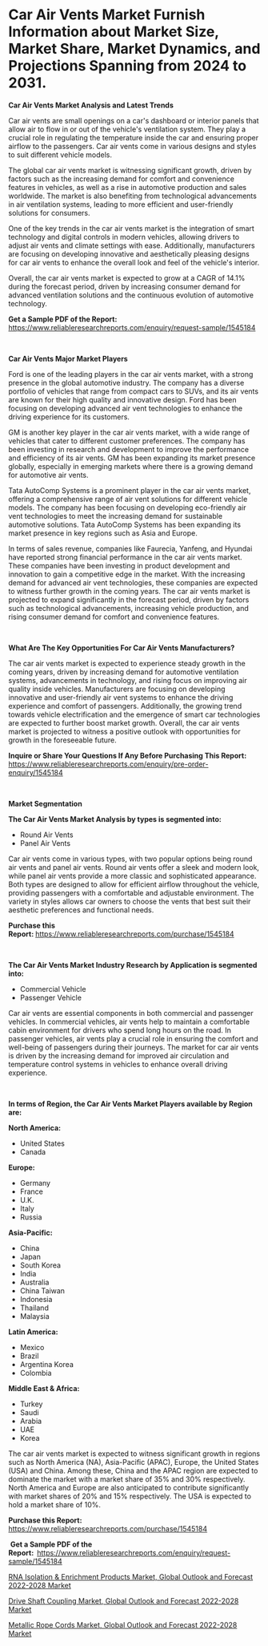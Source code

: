 <p><h1>Car Air Vents Market Furnish Information about Market Size, Market Share, Market Dynamics, and Projections Spanning from 2024 to 2031.</h1></p><p><strong>Car Air Vents Market Analysis and Latest Trends</strong></p>
<p><p>Car air vents are small openings on a car's dashboard or interior panels that allow air to flow in or out of the vehicle's ventilation system. They play a crucial role in regulating the temperature inside the car and ensuring proper airflow to the passengers. Car air vents come in various designs and styles to suit different vehicle models.</p><p>The global car air vents market is witnessing significant growth, driven by factors such as the increasing demand for comfort and convenience features in vehicles, as well as a rise in automotive production and sales worldwide. The market is also benefiting from technological advancements in air ventilation systems, leading to more efficient and user-friendly solutions for consumers.</p><p>One of the key trends in the car air vents market is the integration of smart technology and digital controls in modern vehicles, allowing drivers to adjust air vents and climate settings with ease. Additionally, manufacturers are focusing on developing innovative and aesthetically pleasing designs for car air vents to enhance the overall look and feel of the vehicle's interior.</p><p>Overall, the car air vents market is expected to grow at a CAGR of 14.1% during the forecast period, driven by increasing consumer demand for advanced ventilation solutions and the continuous evolution of automotive technology.</p></p>
<p><strong>Get a Sample PDF of the Report:&nbsp;</strong> <a href="https://www.reliableresearchreports.com/enquiry/request-sample/1545184">https://www.reliableresearchreports.com/enquiry/request-sample/1545184</a></p>
<p>&nbsp;</p>
<p><strong>Car Air Vents Major Market Players</strong></p>
<p><p>Ford is one of the leading players in the car air vents market, with a strong presence in the global automotive industry. The company has a diverse portfolio of vehicles that range from compact cars to SUVs, and its air vents are known for their high quality and innovative design. Ford has been focusing on developing advanced air vent technologies to enhance the driving experience for its customers.</p><p>GM is another key player in the car air vents market, with a wide range of vehicles that cater to different customer preferences. The company has been investing in research and development to improve the performance and efficiency of its air vents. GM has been expanding its market presence globally, especially in emerging markets where there is a growing demand for automotive air vents.</p><p>Tata AutoComp Systems is a prominent player in the car air vents market, offering a comprehensive range of air vent solutions for different vehicle models. The company has been focusing on developing eco-friendly air vent technologies to meet the increasing demand for sustainable automotive solutions. Tata AutoComp Systems has been expanding its market presence in key regions such as Asia and Europe.</p><p>In terms of sales revenue, companies like Faurecia, Yanfeng, and Hyundai have reported strong financial performance in the car air vents market. These companies have been investing in product development and innovation to gain a competitive edge in the market. With the increasing demand for advanced air vent technologies, these companies are expected to witness further growth in the coming years. The car air vents market is projected to expand significantly in the forecast period, driven by factors such as technological advancements, increasing vehicle production, and rising consumer demand for comfort and convenience features.</p></p>
<p>&nbsp;</p>
<p><strong>What Are The Key Opportunities For Car Air Vents Manufacturers?</strong></p>
<p><p>The car air vents market is expected to experience steady growth in the coming years, driven by increasing demand for automotive ventilation systems, advancements in technology, and rising focus on improving air quality inside vehicles. Manufacturers are focusing on developing innovative and user-friendly air vent systems to enhance the driving experience and comfort of passengers. Additionally, the growing trend towards vehicle electrification and the emergence of smart car technologies are expected to further boost market growth. Overall, the car air vents market is projected to witness a positive outlook with opportunities for growth in the foreseeable future.</p></p>
<p><strong>Inquire or Share Your Questions If Any Before Purchasing This Report:</strong> <a href="https://www.reliableresearchreports.com/enquiry/pre-order-enquiry/1545184">https://www.reliableresearchreports.com/enquiry/pre-order-enquiry/1545184</a></p>
<p>&nbsp;</p>
<p><strong>Market Segmentation</strong></p>
<p><strong>The Car Air Vents Market Analysis by types is segmented into:</strong></p>
<p><ul><li>Round Air Vents</li><li>Panel Air Vents</li></ul></p>
<p><p>Car air vents come in various types, with two popular options being round air vents and panel air vents. Round air vents offer a sleek and modern look, while panel air vents provide a more classic and sophisticated appearance. Both types are designed to allow for efficient airflow throughout the vehicle, providing passengers with a comfortable and adjustable environment. The variety in styles allows car owners to choose the vents that best suit their aesthetic preferences and functional needs.</p></p>
<p><strong>Purchase this Report:&nbsp;</strong><a href="https://www.reliableresearchreports.com/purchase/1545184">https://www.reliableresearchreports.com/purchase/1545184</a></p>
<p>&nbsp;</p>
<p><strong>The Car Air Vents Market Industry Research by Application is segmented into:</strong></p>
<p><ul><li>Commercial Vehicle</li><li>Passenger Vehicle</li></ul></p>
<p><p>Car air vents are essential components in both commercial and passenger vehicles. In commercial vehicles, air vents help to maintain a comfortable cabin environment for drivers who spend long hours on the road. In passenger vehicles, air vents play a crucial role in ensuring the comfort and well-being of passengers during their journeys. The market for car air vents is driven by the increasing demand for improved air circulation and temperature control systems in vehicles to enhance overall driving experience.</p></p>
<p>&nbsp;</p>
<p><strong>In terms of Region, the Car Air Vents Market Players available by Region are:</strong></p>
<p>
    <p> <strong> North America: </strong>
        <ul>
            <li>United States</li>
            <li>Canada</li>
        </ul>
        </p> 
    <p> <strong> Europe: </strong>
        <ul>
            <li>Germany</li>
            <li>France</li>
            <li>U.K.</li>
            <li>Italy</li>
            <li>Russia</li>
        </ul>
        </p> 
    <p> <strong> Asia-Pacific: </strong>
        <ul>
            <li>China</li>
            <li>Japan</li>
            <li>South Korea</li>
            <li>India</li>
            <li>Australia</li>
            <li>China Taiwan</li>
            <li>Indonesia</li>
            <li>Thailand</li>
            <li>Malaysia</li>
        </ul>
        </p> 
    <p> <strong> Latin America: </strong>
        <ul>
            <li>Mexico</li>
            <li>Brazil</li>
            <li>Argentina Korea</li>
            <li>Colombia</li>
        </ul>
        </p> 
    <p> <strong> Middle East & Africa: </strong>
        <ul>
            <li>Turkey</li>
            <li>Saudi</li>
            <li>Arabia</li>
            <li>UAE</li>
            <li>Korea</li>
        </ul>
    </p>
    </p>
<p><p>The car air vents market is expected to witness significant growth in regions such as North America (NA), Asia-Pacific (APAC), Europe, the United States (USA) and China. Among these, China and the APAC region are expected to dominate the market with a market share of 35% and 30% respectively. North America and Europe are also anticipated to contribute significantly with market shares of 20% and 15% respectively. The USA is expected to hold a market share of 10%.</p></p>
<p><strong>Purchase this Report: </strong><a href="https://www.reliableresearchreports.com/purchase/1545184">https://www.reliableresearchreports.com/purchase/1545184</a></p>
<p>&nbsp;<strong>Get a Sample PDF of the Report:&nbsp;&nbsp;</strong><a href="https://www.reliableresearchreports.com/enquiry/request-sample/1545184">https://www.reliableresearchreports.com/enquiry/request-sample/1545184</a></p>
<p><strong></strong></p>
<p><p><a href="https://view.publitas.com/reportprime-1/rna-isolation-enrichment-products-market-global-outlook-and-forecast-2022-2028-market-size-2023-2030-global-industrial-analysis-key-geographical-regions-market-share-top-key-players-product-types-and-forecast-research-report/">RNA Isolation & Enrichment Products Market, Global Outlook and Forecast 2022-2028 Market</a></p><p><a href="https://view.publitas.com/reportprime-1/drive-shaft-coupling-market-global-outlook-and-forecast-2022-2028-market-size-2023-2030-global-industrial-analysis-key-geographical-regions-market-share-top-key-players-product-types-and-forecast-research-report/">Drive Shaft Coupling Market, Global Outlook and Forecast 2022-2028 Market</a></p><p><a href="https://view.publitas.com/reportprime-1/metallic-rope-cords-market-global-outlook-and-forecast-2022-2028-market-size-2023-2030-global-industrial-analysis-key-geographical-regions-market-share-top-key-players-product-types-and-forecast-research-report/">Metallic Rope Cords Market, Global Outlook and Forecast 2022-2028 Market</a></p></p>
